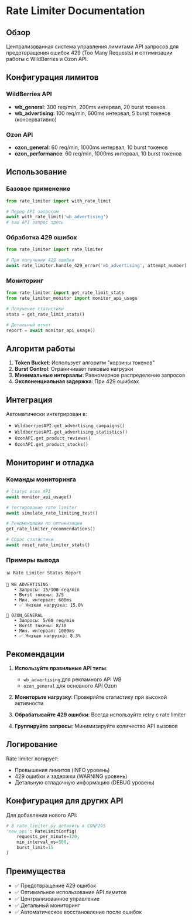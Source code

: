 # Rate Limiter Documentation

## Обзор

Централизованная система управления лимитами API запросов для предотвращения ошибок 429 (Too Many Requests) и оптимизации работы с WildBerries и Ozon API.

## Конфигурация лимитов

### WildBerries API
- **wb_general**: 300 req/min, 200ms интервал, 20 burst токенов
- **wb_advertising**: 100 req/min, 600ms интервал, 5 burst токенов (консервативно)

### Ozon API
- **ozon_general**: 60 req/min, 1000ms интервал, 10 burst токенов
- **ozon_performance**: 60 req/min, 1000ms интервал, 10 burst токенов

## Использование

### Базовое применение

```python
from rate_limiter import with_rate_limit

# Перед API запросом
await with_rate_limit('wb_advertising')
# ваш API запрос здесь
```

### Обработка 429 ошибок

```python
from rate_limiter import rate_limiter

# При получении 429 ошибки
await rate_limiter.handle_429_error('wb_advertising', attempt_number)
```

### Мониторинг

```python
from rate_limiter import get_rate_limit_stats
from rate_limiter_monitor import monitor_api_usage

# Получение статистики
stats = get_rate_limit_stats()

# Детальный отчет
report = await monitor_api_usage()
```

## Алгоритм работы

1. **Token Bucket**: Использует алгоритм "корзины токенов"
2. **Burst Control**: Ограничивает пиковые нагрузки
3. **Минимальные интервалы**: Равномерное распределение запросов
4. **Экспоненциальная задержка**: При 429 ошибках

## Интеграция

Автоматически интегрирован в:
- `WildberriesAPI.get_advertising_campaigns()`
- `WildberriesAPI.get_advertising_statistics()`
- `OzonAPI.get_product_reviews()`
- `OzonAPI.get_product_stocks()`

## Мониторинг и отладка

### Команды мониторинга

```python
# Статус всех API
await monitor_api_usage()

# Тестирование rate limiter
await simulate_rate_limiting_test()

# Рекомендации по оптимизации
get_rate_limiter_recommendations()

# Сброс статистики
await reset_rate_limiter_stats()
```

### Примеры вывода

```
📊 Rate Limiter Status Report

🔹 WB_ADVERTISING
   • Запросы: 15/100 req/min
   • Burst токены: 3/5
   • Мин. интервал: 600ms
   • ✅ Низкая нагрузка: 15.0%

🔹 OZON_GENERAL
   • Запросы: 5/60 req/min
   • Burst токены: 8/10
   • Мин. интервал: 1000ms
   • ✅ Низкая нагрузка: 8.3%
```

## Рекомендации

1. **Используйте правильные API типы**:
   - `wb_advertising` для рекламного API WB
   - `ozon_general` для основного API Ozon

2. **Мониторьте нагрузку**: Проверяйте статистику при высокой активности

3. **Обрабатывайте 429 ошибки**: Всегда используйте retry с rate limiter

4. **Группируйте запросы**: Минимизируйте количество API вызовов

## Логирование

Rate limiter логирует:
- Превышения лимитов (INFO уровень)
- 429 ошибки и задержки (WARNING уровень)
- Детальную отладочную информацию (DEBUG уровень)

## Конфигурация для других API

Для добавления нового API:

```python
# В rate_limiter.py добавить в CONFIGS
'new_api': RateLimitConfig(
    requests_per_minute=120,
    min_interval_ms=500,
    burst_limit=15
)
```

## Преимущества

- ✅ Предотвращение 429 ошибок
- ✅ Оптимальное использование API лимитов
- ✅ Централизованное управление
- ✅ Детальный мониторинг
- ✅ Автоматическое восстановление после ошибок